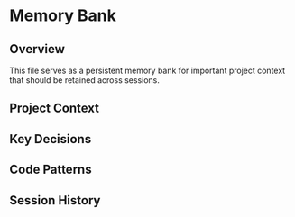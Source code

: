 # Memory Bank

## Overview

This file serves as a persistent memory bank for important project context that should be retained across sessions.

## Project Context
<!-- Add project-specific information here -->

## Key Decisions
<!-- Document important decisions and their rationale -->

## Code Patterns
<!-- Document established patterns and conventions -->

## Session History
<!-- Track significant session outcomes -->
